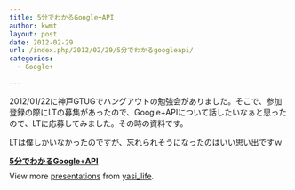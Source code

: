 ```yaml
---
title: 5分でわかるGoogle+API
author: kwmt
layout: post
date: 2012-02-29
url: /index.php/2012/02/29/5分でわかるgoogleapi/
categories:
  - Google+

---
```

2012/01/22に神戸GTUGでハングアウトの勉強会がありました。そこで、参加登録の際にLTの募集があったので、Google+APIについて話したいなぁと思ったので、LTに応募してみました。その時の資料です。

LTは僕しかいなかったのですが、忘れられそうになったのはいい思い出ですｗ

<div style="width:425px" id="__ss_11798814">
  <strong style="display:block;margin:12px 0 4px"><a href="http://www.slideshare.net/yasi_life/5googleapi" title="5分でわかるGoogle+API">5分でわかるGoogle+API</a></strong> 
  
  <div style="padding:5px 0 12px">
    View more <a href="http://www.slideshare.net/">presentations</a> from <a href="http://www.slideshare.net/yasi_life">yasi_life</a>.
  </div>
</div>